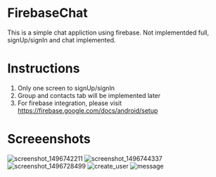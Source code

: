 # FirebaseChat

This is a simple chat appliction using firebase. Not implementded full, signUp/signIn and chat implemented.

# Instructions
1. Only one screen to signUp/signIn
2. Group and contacts tab will be implemented later
3. For firebase integration, please visit 
https://firebase.google.com/docs/android/setup


# Screeenshots

![screenshot_1496742211](https://cloud.githubusercontent.com/assets/17309975/26825898/98730e7a-4ad8-11e7-9a29-418a79d4151d.png)
![screenshot_1496744337](https://cloud.githubusercontent.com/assets/17309975/26825900/9c7b040a-4ad8-11e7-990f-d10158c4cae7.png)
![screenshot_1496728499](https://cloud.githubusercontent.com/assets/17309975/26825903/a04086dc-4ad8-11e7-83c3-48102bd969d2.png)
![create_user](https://cloud.githubusercontent.com/assets/17309975/26825907/a3794cee-4ad8-11e7-87bb-24183150f7bc.png)
![message](https://cloud.githubusercontent.com/assets/17309975/26825909/a57f3d3c-4ad8-11e7-82a3-0a93847aed03.png)


